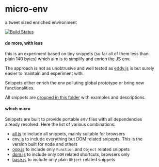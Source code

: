 micro-env
=========

a tweet sized enriched environment

[![Build Status](https://travis-ci.org/WebReflection/micro-env.svg)](https://travis-ci.org/WebReflection/micro-env)


#### do more, with less
this is an experiment based on tiny snippets (so far all of them less than plain 140 bytes) which aim is to simplify and enrich the JS env.

The approach is not as unobtrusive and well tested as [eddy.js](https://github.com/WebReflection/eddy#event-driven-js) is but surely easier to maintain and experiment with.

Snippets either enrich the env polluting global prototype or bring new functionalities.

All snippets are [grouped in this folder](src/) with examples and descriptions.


#### which micro
Snippets are built to provide portable *env* files with all dependencies already resolved.
Here the list of various combinations:

  * [all.js](build/all.js) to include all snippets, mainly suitable for browsers
  * [env.js](build/env.js) to include everything but DOM related snipepts. This is the version built for node and others
  * [oop.js](build/oop.js) to include only `Function` and `Object` related snippets
  * [dom.js](build/dom.js) to include only `DOM` related shortcuts, browsers only
  * [base.js](build/base.js) to include only plain `Object` related snippets